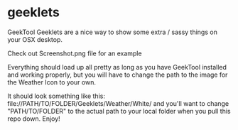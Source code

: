 geeklets
========

GeekTool Geeklets are a nice way to show some extra / sassy things on your OSX desktop. 

Check out Screenshot.png file for an example


Everything should load up all pretty as long as you have GeekTool installed and working properly, but you will have to change the path to the image for the Weather Icon to your own. 

It should look something like this: file://PATH/TO/FOLDER/Geeklets/Weather/White/ and you'll want to change "PATH/TO/FOLDER" to the actual path to your local folder when you pull this repo down. Enjoy!
